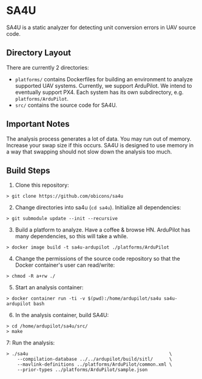 # SA4U
SA4U is a static analyzer for detecting unit conversion errors in UAV source code.

## Directory Layout
There are currently 2 directories:
* `platforms/` contains Dockerfiles for building an environment to
  analyze supported UAV systems. Currently, we support ArduPilot. We
  intend to eventually support PX4. Each system has its own
  subdirectory, e.g. `platforms/ArduPilot`.
* `src/` contains the source code for SA4U. 

## Important Notes
The analysis process generates a lot of data. You may run out of
memory. Increase your swap size if this occurs. SA4U is designed to
use memory in a way that swapping should not slow down the analysis too much.

## Build Steps
1. Clone this repository:
```
> git clone https://github.com/obicons/sa4u
```
2. Change directories into sa4u (`cd sa4u`). Initialize all dependencies:
```
> git submodule update --init --recursive
```
3. Build a platform to analyze. Have a coffee & browse HN. ArduPilot has many dependencies, so this will take a
while. 
```
> docker image build -t sa4u-ardupilot ./platforms/ArduPilot
```
4. Change the permissions of the source code repository so that the
   Docker container's user can read/write:
```
> chmod -R a+rw ./
```
5. Start an analysis container:
```
> docker container run -ti -v $(pwd):/home/ardupilot/sa4u sa4u-ardupilot bash
```
6. In the analysis container, build SA4U:
```
> cd /home/ardupilot/sa4u/src/
> make
```
7: Run the analysis:
```
> ./sa4u                                                    \
	--compilation-database ../../ardupilot/build/sitl/      \
	--mavlink-definitions ../platforms/ArduPilot/common.xml \
	--prior-types ../platforms/ArduPilot/sample.json
```
